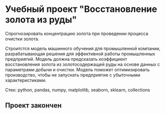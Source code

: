 # Учебный проект "Восстановление золота из руды"
Спрогнозировать концентрацию золота при проведении процесса очистки золота.

Строитстся модель машинного обучения для промышленной компании, разрабатывающая решения для эффективной работы промышленных предприятий. Модель должна предсказать коэффициент восстановления золота из золотосодержащей руды на основе данных с параметрами добычи и очистки. Модель поможет оптимизировать производство, чтобы не запускать предприятие с убыточными характеристиками.

Стек: python, pandas, numpy, matplotlib, seaborn, sklearn, collections

## Проект закончен

